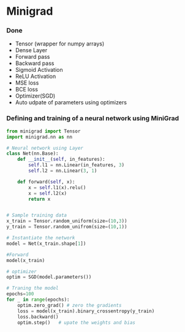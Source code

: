 # Minigrad



### Done
- Tensor (wrapper for numpy arrays)
- Dense Layer
- Forward pass
- Backward pass
- Sigmoid Activation 
- ReLU Activation 
- MSE loss
- BCE loss
- Optimizer(SGD)
- Auto udpate of parameters using optimizers



### Defining and training of a neural network using MiniGrad
``` python
from minigrad import Tensor
import minigrad.nn as nn

# Neural network using Layer
class Net(nn.Base):
    def __init__(self, in_features):
        self.l1 = nn.Linear(in_features, 3)
        self.l2 = nn.Linear(3, 1)

    def forward(self, x):
        x = self.l1(x).relu()
        x = self.l2(x)
        return x


# Sample training data
x_train = Tensor.random_uniform(size=(10,3))
y_train = Tensor.random_unifrom(size=(10,1))

# Instantiate the network    
model = Net(x_train.shape[1])

#Forward
model(x_train)

# optimizer
optim = SGD(model.parameters())

# Traning the model
epochs=100
for _ in range(epochs):
    optim.zero_grad() # zero the gradients
    loss = model(x_train).binary_crossentropy(y_train)
    loss.backward()
    optim.step()   # upate the weights and bias
```